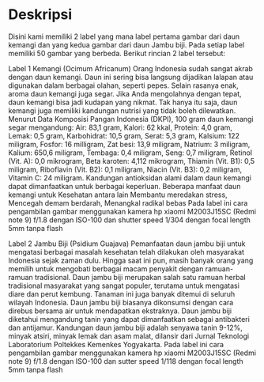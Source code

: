 # Deskripsi
Disini kami memiliki 2 label yang mana label pertama gambar dari daun kemangi dan yang kedua  gambar dari daun Jambu biji. Pada setiap label memiliki 50 gambar yang berbeda. Berikut rincian 2 label tersebut:

Label 1 Kemangi (Ocimum Africanum) 
Orang Indonesia sudah sangat akrab dengan daun kemangi. Daun ini sering bisa langsung dijadikan lalapan atau digunakan dalam berbagai olahan, seperti pepes. Selain rasanya enak, aroma daun kemangi juga segar. Jika Anda mengolahnya dengan tepat, daun kemangi bisa jadi kudapan yang nikmat. Tak hanya itu saja, daun kemangi juga memiliki kandungan nutrisi yang tidak boleh dilewatkan. Menurut Data Komposisi Pangan Indonesia (DKPI), 100 gram daun kemangi segar mengandung: Air: 83,1 gram, Kalori: 62 kkal, Protein: 4,0 gram, Lemak: 0,5 gram, Karbohidrat: 10,5 gram, Serat: 5,3 gram, Kalsium: 122 miligram, Fosfor: 16 milligram, Zat besi: 13,9 miligram, Natrium: 3 miligram, Kalium: 650,6 miligram, Tembaga: 0,4 miligram, Seng: 0,7 miligram, Retinol (Vit. A): 0,0 mikrogram, Beta karoten: 4,112 mikrogram, Thiamin (Vit. B1): 0,5 miligram, Riboflavin (Vit. B2): 0,1 miligram, Niacin (Vit. B3): 0,2 miligram, Vitamin C: 24 miligram. Kandungan antioksidan alami dalam daun kemangi dapat dimanfaatkan untuk berbagai keperluan. Beberapa manfaat daun kemangi untuk Kesehatan antara lain Membantu meredakan stress, Mencegah demam berdarah, Menangkal radikal bebas
Pada label ini cara pengambilan gambar menggunakan kamera hp xiaomi M2003J15SC (Redmi note 9) f/1.8 dengan ISO-100 dan shutter speed 1/304 dengan focal length 5mm tanpa flash 

Label 2 Jambu Biji (Psidium Guajava) 
Pemanfaatan daun jambu biji untuk mengatasi berbagai masalah kesehatan telah dilakukan oleh masyarakat Indonesia sejak zaman dulu. Hingga saat ini pun, masih banyak orang yang memilih untuk mengobati berbagai macam penyakit dengan ramuan-ramuan tradisional. Daun jambu biji merupakan salah satu ramuan herbal tradisional masyarakat yang sangat populer, terutama untuk mengatasi diare dan perut kembung. Tanaman ini juga banyak ditemui di seluruh wilayah Indonesia. Daun jambu biji biasanya dikonsumsi dengan cara direbus bersama air untuk mendapatkan ekstraknya. Daun jambu biji diketahui mengandung tanin yang dapat dimanfaatkan sebagai antibakteri dan antijamur. Kandungan daun jambu biji adalah senyawa tanin 9-12%, minyak atsiri, minyak lemak dan asam malat, dilansir dari Jurnal Teknologi Laboratorium Poltekkes Kemenkes Yogyakarta.
Pada label ini cara pengambilan gambar menggunakan kamera hp xiaomi M2003J15SC (Redmi note 9) f/1.8 dengan ISO-100 dan sutter speed 1/118 dengan focal length 5mm tanpa flash 
